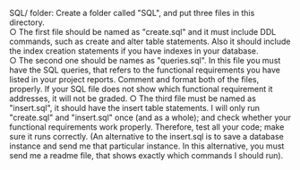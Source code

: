 SQL/ folder: Create a folder called "SQL", and put three files in this directory.  
○ The first file should be named as "create.sql" and it must include DDL 
commands, such as create and alter table statements. Also it should include the 
index creation statements if you have indexes in your database.  
○ The second one should be names as "queries.sql". In this file you must have the 
SQL queries, that refers to the functional requirements you have listed in your 
project reports. Comment and format both of the files, properly. If your SQL file 
does not show which functional requirement it addresses, it will not be graded. 
○ The third file must be named as "insert.sql", it should have the insert table 
statements. I will only run "create.sql" and "insert.sql" once (and as a whole); and 
check whether your functional requirements work properly. Therefore, test all 
your code; make sure it runs correctly. (An alternative to the insert.sql is to save 
a database instance and send me that particular instance. In this alternative, you 
must send me a readme file, that shows exactly which commands I should run). 
